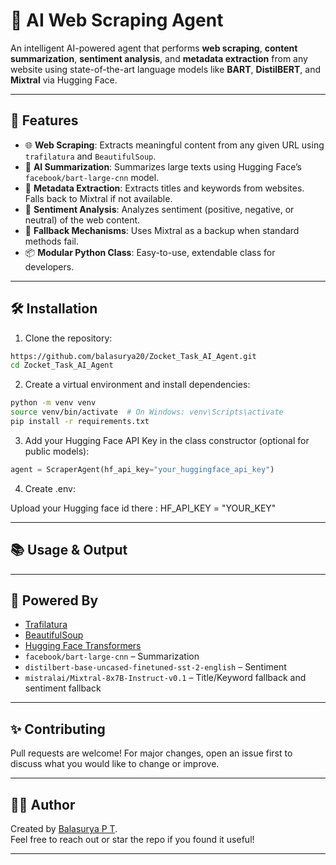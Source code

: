 
# 🤖 AI Web Scraping Agent

An intelligent AI-powered agent that performs **web scraping**, **content summarization**, **sentiment analysis**, and **metadata extraction** from any website using state-of-the-art language models like **BART**, **DistilBERT**, and **Mixtral** via Hugging Face.

---

## 🚀 Features

- 🌐 **Web Scraping**: Extracts meaningful content from any given URL using `trafilatura` and `BeautifulSoup`.
- 🧠 **AI Summarization**: Summarizes large texts using Hugging Face’s `facebook/bart-large-cnn` model.
- 📝 **Metadata Extraction**: Extracts titles and keywords from websites. Falls back to Mixtral if not available.
- 💬 **Sentiment Analysis**: Analyzes sentiment (positive, negative, or neutral) of the web content.
- 🔁 **Fallback Mechanisms**: Uses Mixtral as a backup when standard methods fail.
- 📦 **Modular Python Class**: Easy-to-use, extendable class for developers.

---

## 🛠 Installation

1. Clone the repository:

```bash
https://github.com/balasurya20/Zocket_Task_AI_Agent.git
cd Zocket_Task_AI_Agent
```

2. Create a virtual environment and install dependencies:

```bash
python -m venv venv
source venv/bin/activate  # On Windows: venv\Scripts\activate
pip install -r requirements.txt
```

3. Add your Hugging Face API Key in the class constructor (optional for public models):

```python
agent = ScraperAgent(hf_api_key="your_huggingface_api_key")
```
4. Create .env:

Upload your Hugging face id there : HF_API_KEY = "YOUR_KEY"

---

## 📚 Usage & Output
---

## 🧠 Powered By

- [Trafilatura](https://github.com/adbar/trafilatura)
- [BeautifulSoup](https://www.crummy.com/software/BeautifulSoup/)
- [Hugging Face Transformers](https://huggingface.co/)
- `facebook/bart-large-cnn` – Summarization  
- `distilbert-base-uncased-finetuned-sst-2-english` – Sentiment  
- `mistralai/Mixtral-8x7B-Instruct-v0.1` – Title/Keyword fallback and sentiment fallback  


---

## ✨ Contributing

Pull requests are welcome! For major changes, open an issue first to discuss what you would like to change or improve.

---

## 🧑‍💻 Author

Created by [Balasurya P T](https://github.com/yourusername).  
Feel free to reach out or star the repo if you found it useful!

---

